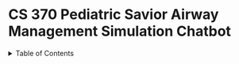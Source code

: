 # CS 370 Pediatric Savior Airway Management Simulation Chatbot

<details>
  <summary>Table of Contents</summary>
  <ol>
    <li><a href="#overview-of-the-project">Overview of the Project</a></li>
    <li><a href="#user-guide">User Guide</a>
      <ul>
        <li><a href="#guide-for-residents">Guide For Residents</a>
          <ul>
            <li><a href="#sign-up-sign-in1">Sign-Up/Sign-In</a></li>
            <li><a href="#airway-management-assistant1">Airway Management Assistant</a></li>
          </ul>
        </li>
        <li><a href="#guide-for-researchers">Guide For Researchers</a>
          <ul>
            <li><a href="#sign-up-sign-in2">Sign-Up/Sign-In</a></li>
            <li><a href="#airway-management-assistant2">Airway Management Assistant</a></li>
            <li><a href="#data-collection">Data Collection</a></li>
            <li><a href="#chat-history">Chat History</a></li>
          </ul>
        </li>
      </ul>
    </li>
    <li><a href="#frontend-design">FrontEnd Design</a>
      <ul>
        <li><a href="#react-framework-chatbot-interface">React Framework ChatBot Interface Design</a></li>
        <li><a href="#data-collection-page-design">Data Collection Page Design</a></li>
        <li><a href="#chat-history-design">Chat History Design</a></li>
        <li><a href="#authentication-with-auth0">Authentication With Auth0</a></li>
      </ul>
    </li>
    <li><a href="#backend-design">BackEnd Design</a>
      <ul>
        <li><a href="#mongodb-database">MongoDB Database</a></li>
        <li><a href="#prompt-tuning">Connecting to OpenAI API & Prompt-tuning</a></li>
      </ul>
    </li>
    <li><a href="#aws-hosting">AWS Hosting</a>
      <ul>
        <li><a href="#backend-hosting-aws-elastic-beanstalk">Backend Hosting - AWS Elastic Beanstalk</a></li>
        <li><a href="#frontend-hosting">FrontEnd Hosting</a></li>
        <li><a href="#Obtaining-SSL-Certificate-and-Domain Purchases">Obtaining SSL Certificate and Domain Purchases</a></li>
        <li><a href="#Adding-SSL-Certificate-and-DNS-Configuration">Adding SSL Certificate and DNS Configuration</a></li>


## Overview of the Project
<p>This section will provide a comprehensive overview of the Pediatric Savior Airway Management Simulation Chatbot project, including its objectives, scope, and impact on pediatric care training.</p>

## User Guide
### Guide For Residents
#### Sign-Up/Sign-In

<a name="sign-up-sign-in1"></a>

<p>Instructions for residents to sign up and sign in to the system.</p>

#### Airway Management Assistant

<a name="airway-management-assistant1"></a>

<p>Details on how residents can use the airway management assistant feature.</p>

### Guide For Researchers

<a name="sign-up-sign-in2"></a>

#### Sign-Up/Sign-In
<p>Instructions for researchers to sign up and sign in to the system.</p>

#### Airway Management Assistant

<a name="airway-management-assistant2"></a>

<p>Explanation of how the airway management assistant supports researchers.</p>

#### Data Collection
<p>Guidelines on how researchers can collect and manage data.</p>

#### Chat History
The chat history feature allows users to view past conversations by entering a participant ID. This feature is accessible through the main interface once the user is authenticated.

##### Accessing Chat History:
  1. Log in to the application.
  2. Navigate to the Chat History section.
  3. Enter a valid participant ID.
  4. Click on "Fetch History" to view the chat logs of the specific participant.

## FrontEnd Design
<a name="react-framework-chatbot-interface"></a>

### React Framework ChatBot Interface Design

The `ChatbotUi` component is designed to facilitate interactive conversations with a ChatGPT-like model by managing message exchanges and dynamic content within a chat interface.

#### State Management
The component leverages React's `useState` hook to manage various states:
- `messages`: An array of message objects representing the conversation history.
- `userInput`: The current text input from the user.
- `isLoading`: Indicates whether the chatbot is generating a response.
- `loading`: Tracks the initialization status of the chatbot.

#### Key Functionalities (TBD:save existing complete/non-complete chat history into the db)
- **Message Handling**: Users can send messages through an input form, which are then processed by a backend server. Responses from the chatbot, including text and images, are fetched and displayed in the chat window.
- **Image Fetching**: If a response includes an image reference, the component fetches and displays this image as part of the conversation. The chatbot's backend logic determines when an image is relevant to the conversation, tagging the response with an image ID.
- **Conversation Initialization and Reset**: Provides functionality to reset the chat to a clean state and reinitialize the conversation. (TBD: more about the importance/meaning for having this reset button)
- **Automatic Scrolling and Session Storage**: Implements automatic scrolling to the latest messages and stores the conversation history in session storage to preserve chat state across page reloads.

#### Effects and Refs
- **Auto-scroll Effect**: Uses `useEffect` to automatically scroll the chat window to the latest message when the `messages` array is updated.
- **Session Storage Effect**: Another `useEffect` ensures the conversation history is either retrieved from session storage or initialized afresh when the component mounts.
- **Chat Window Reference**: Utilizes `useRef` to reference the chat window DOM element for auto-scrolling functionalities.

#### User Interface (TBD:save button to save existing complete/non-complete chat history into the db)
- **Chat Window**: Displays messages as either text or images, with visual differentiation between user and bot messages.
- **Input Form**: Includes text input for messages, a submit button to send messages, and a reset button to clear the chat history.
- **Loading Indicators**: Displays visual indicators during chatbot response generation and initialization, enhancing the interactive experience.

### Data Collection Page Design
Designed to manage complex forms for collecting detailed medical scenario data, utilizing React's state management capabilities.

#### State Management
- `formData` for storing detailed patient and scenario information.
- `phases` for managing an array of medical phases, each containing specific medical data.
- `isSubmitting` to control the submission process and prevent duplicate submissions.

#### Form Handling Functions
- `handleChange` updates nested fields within `formData`.
- `handlePhaseChange` updates nested fields within a specific phase in the `phases` array based on user interaction.
- `addPhase` allows users to dynamically add new phases to the form.
- `handleSubmit` handles form submission, sending data to a server and managing the submission status.

#### User Interface
The form is divided into multiple sections to input various types of data:
- Scenario outlines and objectives.
- Patient basic information and medical history.
- Detailed inputs for each phase including vital signs and medical procedures.
Dynamic form sections allow for the addition of new phases as needed.
Submission controls include buttons for adding phases and submitting the entire form.

#### Interaction
Users can input and edit data across various nested fields and dynamically add more phases as required. The form provides comprehensive data collection capabilities with structured input handling for complex scenarios, making it suitable for detailed medical data entry tasks.

### Chat History Design
Fetches and displays chat history based on user inputs using React framework.

#### User Interface Flow (for end users): 
When the application (App.js) loads, it determines which components to display based on the user's authentication status. If authenticated as the admin, it renders ChatHistory.js allowing users to interact with the chat history functionality. If authenticated as non-admin (regular research participants), the Chat History page will not be displayed in the navigation bar on the left. 
#### Data Fetching Flow (for developers): 
When a user inputs a unique participant ID in ChatHistory.js and triggers the data fetch, this component sends an API request to the Flask backend (app.py). After fetching the data, the server sends it back to ChatHistory.js, which then updates the UI to display the chat history.

#### State Management
The component maintains several pieces of state:
- `participantID`: Stores the inputted participant ID.
- `chatHistory`: Contains the fetched chat conversations, organized by date, displaying the most recent chat log at the top.
- `error`: Captures and displays any errors during the chat data fetching process.

#### Event Handlers
- **handleParticipantIDChange**: Updates the `participantID` state with the user's input.

#### Data Fetching and Processing (TBD: chat history fetching mechanism from db; future features to be added (based on current assumption/limitation); developers' guide to this functionality)
- **fetchChatHistory**: An asynchronous function that:
  - Retrieves chat history data from a specified endpoint using the participant ID.
  - Processes this data to group messages by their respective dates.
  - Handles any errors by setting the `error` state.

#### Rendering
The component renders the following UI elements:
- **Input Fields**: For entering the pre-defined unique participant ID.
- **Fetch Button**: Triggers the chat history fetching process.
- **Error Display**: Conditionally shown if an error occurs during data fetching.
- **Chat Logs**: Displays the chat history, grouped by date, if available.

### Authentication With Auth0 (TBD)
<p>Overview of how Auth0 is used for authentication in the frontend.</p>

## BackEnd Design
### MongoDB Database
Our application leverages MongoDB, a NoSQL database, to store and manage dynamic chat data efficiently. The database is named **Chatbot_Data** and is structured into four main collections: **case**__, **conversations**__, **image**__, and **instruction**__.
#### Collections
- `cases`: Stores case scenarios, including patient reports and the outline of the case steps with nested objects for different phases of the case.
  - From the **Data Collection** page, users are able to directly input new cases in a phase-by-phase manner that will be used to train the GPT model.
- `conversations`: Contains conversation logs, where each document is associated with a unique pre-assigned participantID.
  - The documents include a **timestamp** and a **history** array that records the sequence of messages exchanged between the bot and the user.
- `image`:  Store images related to certain chatbot interactions.
  - Images are stored as Binary data along with a description and a unique identifier.
- `instruction`: Consists of instructions or help guidelines related to the chatbot or case scenarios
  - From the **Instruction Editor** page, users are able to directly input new cases in a phase-by-phase manner that will be used to train the GPT model.

#### Image Handling
- **Image Fetching**: Upon detecting an image trigger, ChatbotUi.js sends a request to the backend, which retrieves the image data from the MongoDB image collection using the image ID embedded in the bot's message.
  - The backend endpoint `/get-image/:id`serves the image by retrieving the Binary data, encoding it to Base64, and returning it in a JSON response.
- **Image Retrieval & Rendering**: The front end handles the JSON response by creating a message object with the image data and adding it to the messages array.
  - **ChatbotUI.js** checks the type of each message: if the type is 'text', it displays the text as it is. If the type is 'image', it then renders the image in an img element with the 'src' attribute set to the image data, displaying it within the conversation flow.
  - A loading state is indicated to the user while the image is being fetched, providing feedback that the system is processing their interaction.

#### Connection with the Database:
- **connection string**: The connection string is a crucial piece of information that the application uses to connect to the MongoDB database. It contains the credentials and the address of the database that the application needs to store and retrieve data.
  - For security concerns, the connection string, alongside the key for our OpenAI API, is not hard-coded into the application's source code and stored in public repositories like GitHub. We store the connection string in an environment variable.
  - Refer to the  .env.example file in this repo to view the placeholders for the necessary variables that need to be defined in the local environment before running this application. 

### Connecting to OpenAI API & Prompt-tuning
<a name="prompt-tuning"></a>
We utilize OpenAI's [Assistants API](https://platform.openai.com/docs/assistants/overview) for generating conversations. This API offers more versatility and advanced features compared to the [Chat Completions API](https://platform.openai.com/docs/guides/text-generation/chat-completions-api), such as file searching and function execution capabilities. Despite not deploying these sophisticated functions in the initial stage, planning for future scalability is crucial as the project evolves beyond our immediate work.

While Assistants API works with variants of both GPT-3.5 and GPT-4, we use gpt-4-turbo-preview for best performance. We initialized the assistant by specifying the model that we choose and the instructions. For each conversation that the user starts, we initialize a [Thread](https://platform.openai.com/docs/api-reference/threads) and for each user input, we [Run](https://platform.openai.com/docs/api-reference/runs) the assistant on that thread to get the model output. We implemented a wait_on_run function to check whether a run is complete at 0.5s intervals, and we return the model output to the user whenever the run is complete. 

To mitigate instances of inaccurate or "hallucinated" responses, we enhance the user's query by appending the case description. This refinement directs the AI to concentrate on relevant topics, minimizing the likelihood of generating off-topic or erroneous content. However, it is important to acknowledge that completely eliminating AI-generated inaccuracies is currently unachievable. Given that case descriptions cannot encapsulate every detail or anticipate all potential inquiries, reliance on the AI's intrinsic knowledge base is sometimes necessary, which may inadvertently introduce hallucinations.

In the GPT instruction, we explain the structure of the case descriptions and explicitly instruct the GPT how to use them to engage in conversations with the user. As the result of continual experimentation and adjustment, we now come to a proficient GPT that acts like an instructor to teach residents about the Bag Mask Ventilation process. Nonetheless, perfecting prompt-tuning is an ongoing endeavor, heavily reliant on receiving user feedback. To facilitate continuous improvement, we have established a prompt-tuning interface, granting administrative users the flexibility to refine prompts as needed.

## AWS Hosting

Our final product is hosted on the Internet to allow public access utilizing AWS as our intermediary. In particular, we utilized 2 services offerred by AWS: Amazon S3 bucket and Amazon Elastic Beanstalk. Each service is responsible for different roles which are specified below.

Here is the heuristic between how these 2 services interact with each other:

1.  **AWS Elastic Beanstalk**: This service allows you to deploy and scale web applications and services quickly. You can upload your application code to Elastic Beanstalk, and it automatically takes care of deployment details like capacity provisioning, load balancing, auto-scaling, and health monitoring. It supports a range of programming languages and integrates with services such as EC2 and Elastic Load Balancing, making it easier to manage applications without deep knowledge of the infrastructure ([Amazon Web Services](https://aws.amazon.com/elasticbeanstalk/)) ([AWS Documentation](https://docs.aws.amazon.com/elasticbeanstalk/latest/dg/Welcome.html)) ([Amazon Web Services](https://aws.amazon.com/elasticbeanstalk/details/)).
2.   **Amazon S3 Bucket Static Website Hosting**: This service enables you to host a static website on Amazon S3. By enabling this feature on an S3 bucket, you can serve static content (HTML, CSS, JavaScript, images) directly from S3, a highly durable and available storage service. It simplifies web hosting without the need for a server, since S3 can deliver the content directly to the web browser ([Amazon Web Services](https://aws.amazon.com/elasticbeanstalk/details/)).
3.  **Amazon Route 53 Domain Name Purchases**: Amazon Route 53 is a scalable and highly available Domain Name System (DNS) web service. It not only routes users to your internet applications by translating domain names into IP addresses but also allows you to purchase and manage domain names. Through Route 53, you can buy domain names and automatically configure DNS settings for them ([Amazon Web Services](https://aws.amazon.com/elasticbeanstalk/details/)).
4.   **Amazon CloudFront**: This is a fast content delivery network (CDN) service that securely delivers data, videos, applications, and APIs to customers globally with low latency and high transfer speeds. CloudFront integrates with other Amazon Web Services products to give developers and businesses an easy way to distribute content to end-users with no minimum usage commitments ([Amazon Web Services](https://aws.amazon.com/elasticbeanstalk/details/)).



<a name="backend-hosting-aws-elastic-beanstalk"></a>

### Backend Hosting - AWS Elastic Beanstalk
#### Preparing the Backend for Deployment

1. **Set Up Docker:**

   - Download Docker Desktop, which includes the Docker CLI tool.
   - Create a new folder for all backend-related files to prevent affecting the existing GitHub repository.

2. **Create Dockerfile:**

   - In VS Code, use the Command Palette (`Cmd+Shift+P`) and select `Docker: Add Docker Files to Workspace`.

3. **Generate `requirements.txt`:**

   - Activate a local virtual environment:

     ```bash
     python3 -m venv myenv
     source myenv/bin/activate
     ```

   - Freeze the current dependencies into `requirements.txt`:

     ```bash
     #pip3 install (whatever packages are needed for this project)
     #Current necessities:
     pip3 install pymongo
     pip3 install flask
     pip3 install openai
     pip3 install flask-cors
     pip3 install python-dotenv
     pip3 freeze > requirements.txt
     ```

4. **Build Docker Image:**

   - Ensure Docker Desktop is running.

   - Use the command:

     ```bash
     docker build -t my-flask-app .
     ```

     (Replace `my-flask-app` with your preferred image name and include the dot at the end.)

5. **Test Docker Image Locally:**

   - Run the following command:

     ```bash
     docker run -p 4999:4999 my-flask-app
     ```

6. **Set Up `gunicorn`:**

   - Add `gunicorn==20.0.4` to `requirements.txt`.

7. **Create an `env.list`:**

   - Store all the secrets and environment variables.
   - Optionally, you can add the environment variables to EBS during environment creation
   - You can also add extra environment variables after the initial creation of the environment, go to configuration on the left panel of the sidebar

8. **Modify Application Entry Point:**

   - Adjust the path to `main.py` in your application.
   - Especially the path of our instruction_text. You can leave the conversation simulation file unchanged as we have figured out a way to extract these cases from the mongodb

9. **Test Endpoint:**

   - Add a root route to `application.py` to test connectivity:

     ```python
     @app.route('/')
     def home():
         return 'Backend API is running. Use the appropriate endpoints for API functionality.'
     ```

10. **Address Port Permission Denied Issue:**

    - If encountering permission denied on a port (like 80), it may be occupied. Try another port or use sudo for privileged ports on Unix systems.
    - If you are working on port 4999, then things should be working fine.

#### Deploying with Elastic Beanstalk

1. **Upload and Deploy:**
   - Zip all the files needed for the backend and upload to AWS Elastic Beanstalk.
     - Dockerfile
     - requirements.txt
     - application.py
     - AssistantAPICall folder
     - env.list is optional if you pass the environment variable into the environment through configuration
   - Be sure to choose Dokcer as your platform when creating the environment
   - Use VPC and choose corresponding subnets
   - Go to configuration and open the elastic load balancer option and add new listener on port 443 that accepts HTTPS request. To accomplish this, you need SSL certificate and custom domain name. Check the section later for a detailed review
   - Deploy the version and verify the application is running by visiting the provided endpoint.
   - Below is a screenshot of our application versions. Each docker zip contains the files mentioned above:
     ![Application Version](https://github.com/liuximeng2/README_IMAGE/Application_Version.png)
### FrontEnd Hosting
#### Configuring Frontend with S3 Bucket

1. **Prepare Local Frontend Copy:**
   - Clone the frontend repository into a local folder. Update the API calls as necessary.
   - Updating the API call is of great importance especially after setting the backend configuration. We have api.connyzhou.com as the API entry.  You might be wondering why that is the case. This is due to that Auth0 requires HTTPS protocols. Check the SSL Certificate section for detail overview. So be sure to modify all of the fetch functions. For instance, when running on your local machine, you might be calling to http://localhost4999/submit-user-input. Modify this to https://api.conyzhou.com/submit-user-input when you are ready to upload it to S3 bucket
   
2. **Build Frontend:**
   
   - Run `npm install` and `npm run build` to create a production build. The content of this build contains the following files:
   
     Upload them all onto S3 bucket.
   
3. **Configure S3 for Hosting:**
   
   - Upload the `build` folder content to an S3 bucket.
   - Enable public access and set up static website hosting.
   
4. **Update Auth0 Callback URL:**
   - In Auth0, update the allowed callback URLs to include your S3 bucket URL.

5. **Edit Bucket Policy:**
   - Follow AWS documentation to set up the correct bucket policy. The following is the general policy to set

     ```json
     {
     	"Version": "2012-10-17",
     	"Statement": [
     		{
     			"Sid": "PublicReadGetObject",
     			"Effect": "Allow",
     			"Principal": "*",
     			"Action": "s3:GetObject",
     			"Resource": "arn:aws:s3:::ps-solve-issue/*"
     		}
     	]
     }
     ```
   
     
   
6. **Update CloudFront Distribution (if used):**
   - Be sure to clean up the previous cache whenever your S3 bucket is updated. Amazon CloudFront is basically a caching service, and it is of curcial to clean up previous cache. Tap the invalidation navigation bar, and use the wildcard "/*" to eliminate all caching.
     ![Invalidation](https://github.com/liuximeng2/README_IMAGE/Invalidation.png)

### Obtaining SSL Certificate and Domain Purchases
The rationale behind this step lies in the fact that our authentication service relies on making HTTPS request, and it would be necessary to obtain an SSL certificate to ensure it happens. In general case, HTTPS is a much safer protocal than HTTP, so we believe implementing this step is necessary. As for the services we are using, whether the static web hosting on S3 bucket or the Elastic BeanStalk, they both use HTTP protocal. In such a case, we need to purchase our own domain name. An SSL certificate can be obtained through proving your ownership of a particular website. Let us go through the process step by step:

1. **Buy a Domain:**
   - Purchase a domain from AWS Route 53 or other domain registrars.([Registering Domain Name]([https://aws.amazon.com/elasticbeanstalk/](https://docs.aws.amazon.com/Route53/latest/DeveloperGuide/domain-register.html)))

2. **Hosted Zone Configuration:**
   - A hosted zone in Route 53 is where you manage your domain's DNS records. Usually this is managed automatically by AWS. Be aware of its existence.

### Miscellaneous

- **Backend Modifications:**
  - Update the `main.py` file if there are changes in the simulation or configuration files.

- **Environment Variables:**
  - Ensure to provide the OpenAI API key and other necessary environment variables during deployment.

### Adding SSL Certificate and DNS Configuration

1. **Request SSL Certificate:**
   - Use AWS Certificate Manager (ACM) to request an SSL certificate for your custom domain.
   - Validate the domain through email or DNS validation methods.

2. **Configure DNS Records:**
   - Create an `A` record for your root domain using Alias in Route 53.
   - Set up a `CNAME` or Alias `A` record for subdomains to point to your Elastic Beanstalk environment.

3. **Attach SSL to Load Balancer:**
   - In the EC2 console, attach the ACM SSL certificate to the HTTPS listener of your load balancer.

4. **Test HTTPS Connection:**
   - Access your application using the custom domain over HTTPS to ensure the SSL certificate is working.

5. **CORS Configuration:**
   - If your frontend is on a different domain, configure CORS on your backend to accept requests from your frontend's domain.
### Chat History Design
<p>Specifics on how chat history is designed and hosted on AWS.</p>





## Authors

Contributors names and contact info

Name: Blake  
Contact:

Name: Ryan
Contact: rmeng6@emory.edu

Name: Haru  
Contact: hche475@emory.edu

Name: Chloe Liu
Contact: zliu468@emory.edu

Name: Simon Liu  
Contact: simon.liu@emory.edu

Name: Zhaoliang Chen  
Contact: david.chen2@emory.edu

Name: Junyi (Conny) Zhou  
Contact: junyi.zhou@emory.edu







## License

This project is licensed under the [NAME HERE] License - see the LICENSE.md file for details

## Acknowledgments

Inspiration, code snippets, etc.
* [awesome-readme](https://github.com/matiassingers/awesome-readme)
* [PurpleBooth](https://gist.github.com/PurpleBooth/109311bb0361f32d87a2)
* [dbader](https://github.com/dbader/readme-template)
* [zenorocha](https://gist.github.com/zenorocha/4526327)
* [fvcproductions](https://gist.github.com/fvcproductions/1bfc2d4aecb01a834b46)
